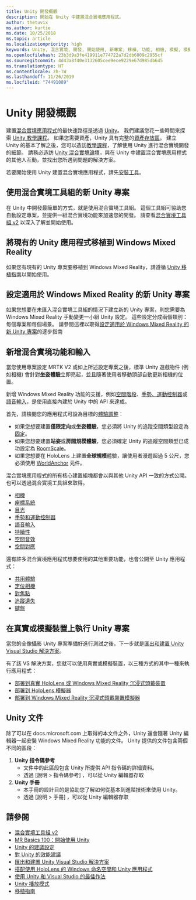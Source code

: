 ```yaml
---
title: Unity 開發概觀
description: 開始在 Unity 中建置混合實境應用程式。
author: thetuvix
ms.author: kurtie
ms.date: 10/25/2018
ms.topic: article
ms.localizationpriority: high
keywords: Unity, 混合實境, 開發, 開始使用, 新專案, 移植, 功能, 相機, 模擬, 模擬, 文件
ms.openlocfilehash: 23b3d9a3fe419911e774722a7d2db6809c2955cf
ms.sourcegitcommit: 4d43a8f40e3132605cee9ece9229e67d985db645
ms.translationtype: HT
ms.contentlocale: zh-TW
ms.lasthandoff: 11/26/2019
ms.locfileid: "74491089"
---
```

# <a name="unity-development-overview"></a>Unity 開發概觀

建置[混合實境應用程式](app-views.md)的最快速路徑是透過 [Unity](https://unity.com)。 我們建議您花一些時間來探索 [Unity 教學課程](https://unity3d.com/learn/tutorials)。 如果您需要資產，Unity 具有完整的[資產存放區](https://www.assetstore.unity3d.com/)。 建立 Unity 的基本了解之後，您可以造訪[教學課程](tutorials.md)，了解使用 Unity 進行混合實境開發的細節。 請務必造訪 [Unity 混合實境論壇](https://forum.unity3d.com/forums/hololens.102/)，與在 Unity 中建置混合實境應用程式的其他人互動，並找出您所遇到問題的解決方案。

若要開始使用 Unity 建置混合實境應用程式，請先[安裝工具](install-the-tools.md)。 

## <a name="new-unity-project-with-mixed-reality-toolkit"></a>使用混合實境工具組的新 Unity 專案 

在 Unity 中開發最簡單的方式，就是使用混合實境工具組。 這個工具組可協助您自動設定專案，並提供一組混合實境功能來加速您的開發。 請查看[混合實境工具組 v2](mrtk-getting-started.md) 以深入了解並開始使用。 

## <a name="porting-an-existing-unity-app-to-windows-mixed-reality"></a>將現有的 Unity 應用程式移植到 Windows Mixed Reality

如果您有現有的 Unity 專案要移植到 Windows Mixed Reality，請遵循 [Unity 移植指南](porting-guides.md)以開始使用。

## <a name="configuring-new-unity-project-for-windows-mixed-reality"></a>設定適用於 Windows Mixed Reality 的新 Unity 專案

如果您想要在未匯入混合實境工具組的情況下建立新的 Unity 專案，則您需要為 Windows Mixed Reality 手動變更一小組 Unity 設定。 這些設定分成兩個類別：每個專案和每個場景。 請參閱這裡以取得[設定適用於 Windows Mixed Reality 的新 Unity 專案](Configure-Unity-Project.md)的逐步指南

## <a name="adding-mixed-reality-capabilities-and-inputs"></a>新增混合實境功能和輸入

當您使用專案設定 MRTK V2 或如上所述設定專案之後，標準 Unity 遊戲物件 (例如相機) 會針對**坐姿體驗**立即亮起，並且隨著使用者移動頭部自動更新相機的位置。

新增 Windows Mixed Reality 功能的支援，例如[空間階段](coordinate-systems.md#spatial-coordinate-systems)、[手勢、運動控制器](gestures-and-motion-controllers-in-unity.md)或[語音輸入](voice-input-in-unity.md)，是使用直接內建於 Unity 中的 API 來達成。 

首先，請檢閱您的應用程式可設為目標的[體驗調整](coordinate-systems.md)：
* 如果您想要建置**僅限定向**或**坐姿體驗**，您必須將 Unity 的追蹤空間類型設定為[固定](coordinate-systems-in-unity.md#building-an-orientation-only-or-seated-scale-experience)。
* 如果您想要建置**站姿**或**房間規模體驗**，您必須確定 Unity 的追蹤空間類型已成功設定為 [RoomScale](coordinate-systems-in-unity.md#building-an-orientation-only-or-seated-scale-experience)。
* 如果您想要在 HoloLens 上建置**全球規模**體驗，讓使用者漫遊超過 5 公尺，您必須使用 [WorldAnchor](coordinate-systems-in-unity.md#building-a-world-scale-experience) 元件。

混合實境應用程式的所有核心建置組塊都會以與其他 Unity API 一致的方式公開。 也可以透過混合實境工具組來取得。
* [相機](camera-in-unity.md)
* [座標系統](coordinate-systems-in-unity.md)
* [目光](gaze-in-unity.md)
* [手勢和運動控制器](gestures-and-motion-controllers-in-unity.md)
* [語音輸入](voice-input-in-unity.md)
* [持續性](persistence-in-unity.md)
* [空間音效](spatial-sound-in-unity.md)
* [空間對應](spatial-mapping-in-unity.md)

還有許多混合實境應用程式想要使用的其他重要功能，也會公開至 Unity 應用程式：
* [共用體驗](shared-experiences-in-unity.md)
* [定位相機](locatable-camera-in-unity.md)
* [對焦點](focus-point-in-unity.md)
* [追蹤遺失](tracking-loss-in-unity.md)
* [鍵盤](keyboard-input-in-unity.md)

## <a name="running-your-unity-project-on-a-real-or-simulated-device"></a>在真實或模擬裝置上執行 Unity 專案

當您的全像攝影 Unity 專案準備好進行測試之後，下一步就是[匯出和建置 Unity Visual Studio 解決方案](exporting-and-building-a-unity-visual-studio-solution.md)。

有了該 VS 解決方案，您就可以使用真實或模擬裝置，以三種方式的其中一種來執行應用程式：
* [部署到真實 HoloLens 或 Windows Mixed Reality 沉浸式頭戴裝置](using-visual-studio.md)
* [部署到 HoloLens 模擬器](using-the-hololens-emulator.md)
* [部署到 Windows Mixed Reality 沉浸式頭戴裝置模擬器](using-the-windows-mixed-reality-simulator.md)

## <a name="unity-documentation"></a>Unity 文件

除了可以在 docs.microsoft.com 上取得的本文件之外，Unity 還會隨著 Unity 編輯器一起安裝 Windows Mixed Reality 功能的文件。 Unity 提供的文件包含兩個不同的區段：
1. **Unity 指令碼參考**
    * 文件中的此區段包含 Unity 所提供 API 指令碼的詳細資料。
    * 透過 [說明 > 指令碼參考]  ，可以從 Unity 編輯器存取
2. **Unity 手冊**
    * 本手冊的設計目的是協助您了解如何從基本到進階技術來使用 Unity。
    * 透過 [說明 > 手冊]  ，可以從 Unity 編輯器存取

## <a name="see-also"></a>請參閱
* [混合實境工具組 v2](mrtk-getting-started.md)
* [MR Basics 100：開始使用 Unity](holograms-100.md)
* [Unity 的建議設定](recommended-settings-for-unity.md)
* [對 Unity 的效能建議](performance-recommendations-for-unity.md)
* [匯出和建置 Unity Visual Studio 解決方案](exporting-and-building-a-unity-visual-studio-solution.md)
* [搭配使用 HoloLens 的 Windows 命名空間和 Unity 應用程式](using-the-windows-namespace-with-unity-apps-for-hololens.md)
* [使用 Unity 和 Visual Studio 的最佳作法](best-practices-for-working-with-unity-and-visual-studio.md)
* [Unity 播放模式](unity-play-mode.md)
* [移植指南](porting-guides.md)
